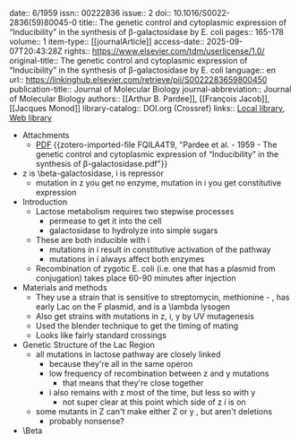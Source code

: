 date:: 6/1959
issn:: 00222836
issue:: 2
doi:: 10.1016/S0022-2836(59)80045-0
title:: The genetic control and cytoplasmic expression of “Inducibility” in the synthesis of β-galactosidase by E. coli
pages:: 165-178
volume:: 1
item-type:: [[journalArticle]]
access-date:: 2025-09-07T20:43:28Z
rights:: https://www.elsevier.com/tdm/userlicense/1.0/
original-title:: The genetic control and cytoplasmic expression of “Inducibility” in the synthesis of β-galactosidase by E. coli
language:: en
url:: https://linkinghub.elsevier.com/retrieve/pii/S0022283659800450
publication-title:: Journal of Molecular Biology
journal-abbreviation:: Journal of Molecular Biology
authors:: [[Arthur B. Pardee]], [[François Jacob]], [[Jacques Monod]]
library-catalog:: DOI.org (Crossref)
links:: [Local library](zotero://select/library/items/DY8KXUWF), [Web library](https://www.zotero.org/users/6106196/items/DY8KXUWF)

- Attachments
	- [PDF](zotero://select/library/items/FQILA4T9) {{zotero-imported-file FQILA4T9, "Pardee et al. - 1959 - The genetic control and cytoplasmic expression of “Inducibility” in the synthesis of β-galactosidase.pdf"}}
- z is \beta\-galactosidase, i is repressor
	- mutation in z you get no enzyme, mutation in i you get constitutive expression
- Introduction
	- Lactose metabolism requires two stepwise processes
		- permease to get it into the cell
		- galactosidase to hydrolyze into simple sugars
	- These are both inducible with i
		- mutations in i result in constitutive activation of the pathway
		- mutations in i always affect both enzymes
	- Recombination of zygotic E. coli (i.e. one that has a plasmid from conjugation) takes place 60-90 minutes after injection
- Materials and methods
	- They use a strain that is sensitive to streptomycin, methionine - , has early Lac on the F plasmid, and is a \lambda lysogen
	- Also get strains with mutations in z, i, y by UV mutagenesis
	- Used the blender technique to get the timing of mating
	- Looks like fairly standard crossings
- Genetic Structure of the Lac Region
	- all mutations in lactose pathway are closely linked
		- because they're all in the same operon
		- low frequency of recombination between z and y mutations
			- that means that they're close together
		- i also remains with z most of the time, but less so with y
			- not super clear at this point which side of z *i* is on
	- some mutants in Z can't make either Z or y , but aren't deletions
		- probably nonsense?
- \Beta